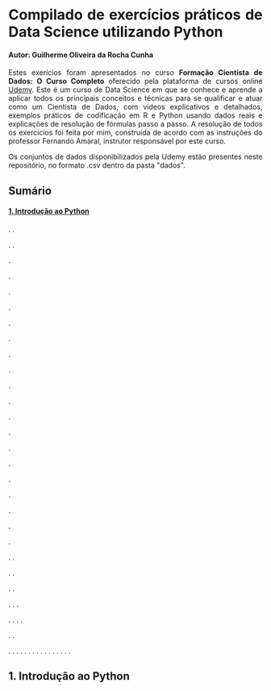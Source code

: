 <div align="justify">
  
# Compilado de exercícios práticos de Data Science utilizando Python
#### Autor: Guilherme Oliveira da Rocha Cunha

Estes exerícios foram apresentados no curso **Formação Cientista de Dados: O Curso Completo** oferecido pela plataforma de cursos online [Udemy](https://www.udemy.com/pt/). Este é um curso de Data Science em que se conhece e aprende a aplicar todos os principais conceitos e técnicas para se qualificar e atuar como um Cientista de Dados, com videos explicativos e detalhados, exemplos práticos de codificação em R e Python usando dados reais e explicações de resolução de fórmulas passo a passo. A resolução de todos os exercícios foi feita por mim, construída de acordo com as instruções do professor Fernando Amaral, instrutor responsável por este curso.

Os conjuntos de dados disponibilizados pela Udemy estão presentes neste repositório, no formato .csv dentro da pasta "dados".

## Sumário
#### [1. Introdução ao Python](#1-introdução-ao-python-1)

.
.

.
.

.

.

.

.

.

.

.

.

.

.

.

.

.

.


.

.

.

.

.

.
.

.
.


.
.

.
.
.

.
.
.
.

.
.

.
.
.
.
.
.
.
.
.
.
.
.
.
.
.
.















## 1. Introdução ao Python


</div>

